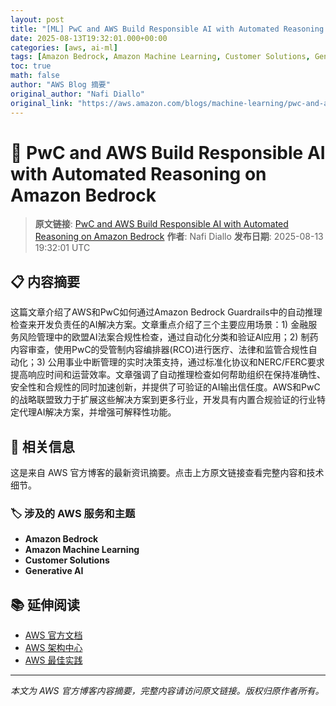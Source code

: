 ```yaml
---
layout: post
title: "[ML] PwC and AWS Build Responsible AI with Automated Reasoning on Amazon Bedrock"
date: 2025-08-13T19:32:01.000+00:00
categories: [aws, ai-ml]
tags: [Amazon Bedrock, Amazon Machine Learning, Customer Solutions, Generative AI]
toc: true
math: false
author: "AWS Blog 摘要"
original_author: "Nafi Diallo"
original_link: "https://aws.amazon.com/blogs/machine-learning/pwc-and-aws-build-responsible-ai-with-automated-reasoning-on-amazon-bedrock/"
---
```


# 🤖 PwC and AWS Build Responsible AI with Automated Reasoning on Amazon Bedrock

> **原文链接**: [PwC and AWS Build Responsible AI with Automated Reasoning on Amazon Bedrock](https://aws.amazon.com/blogs/machine-learning/pwc-and-aws-build-responsible-ai-with-automated-reasoning-on-amazon-bedrock/)
> **作者**: Nafi Diallo
> **发布日期**: 2025-08-13 19:32:01 UTC

## 📋 内容摘要

这篇文章介绍了AWS和PwC如何通过Amazon Bedrock Guardrails中的自动推理检查来开发负责任的AI解决方案。文章重点介绍了三个主要应用场景：1) 金融服务风险管理中的欧盟AI法案合规性检查，通过自动化分类和验证AI应用；2) 制药内容审查，使用PwC的受管制内容编排器(RCO)进行医疗、法律和监管合规性自动化；3) 公用事业中断管理的实时决策支持，通过标准化协议和NERC/FERC要求提高响应时间和运营效率。文章强调了自动推理检查如何帮助组织在保持准确性、安全性和合规性的同时加速创新，并提供了可验证的AI输出信任度。AWS和PwC的战略联盟致力于扩展这些解决方案到更多行业，开发具有内置合规验证的行业特定代理AI解决方案，并增强可解释性功能。

## 🔗 相关信息

这是来自 AWS 官方博客的最新资讯摘要。点击上方原文链接查看完整内容和技术细节。

### 🏷️ 涉及的 AWS 服务和主题

- **Amazon Bedrock**
- **Amazon Machine Learning**
- **Customer Solutions**
- **Generative AI**

## 📚 延伸阅读

- [AWS 官方文档](https://docs.aws.amazon.com/)
- [AWS 架构中心](https://aws.amazon.com/architecture/)
- [AWS 最佳实践](https://aws.amazon.com/architecture/well-architected/)

---

*本文为 AWS 官方博客内容摘要，完整内容请访问原文链接。版权归原作者所有。*